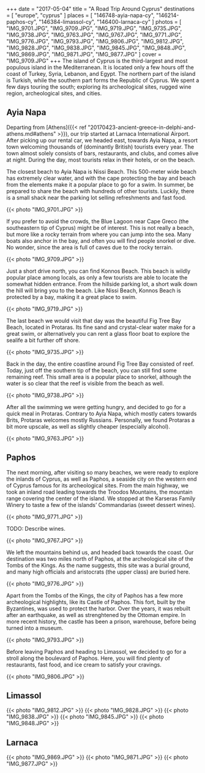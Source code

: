 +++
date   = "2017-05-04"
title  = "A Road Trip Around Cyprus"
destinations = [ "europe", "cyprus" ]
places = [
  "146748-ayia-napa-cy", "146214-paphos-cy", "146384-limassol-cy",
  "146400-larnaca-cy"
]
photos = [
  "IMG_9701.JPG", "IMG_9709.JPG", "IMG_9719.JPG", "IMG_9735.JPG", "IMG_9738.JPG",
  "IMG_9763.JPG", "IMG_9767.JPG", "IMG_9771.JPG", "IMG_9776.JPG", "IMG_9793.JPG",
  "IMG_9806.JPG", "IMG_9812.JPG", "IMG_9828.JPG", "IMG_9838.JPG", "IMG_9845.JPG",
  "IMG_9848.JPG", "IMG_9869.JPG", "IMG_9871.JPG", "IMG_9877.JPG"
]
cover = "IMG_9709.JPG"
+++
The island of Cyprus is the third-largest and most populous island in the Mediterranean. It is located only a few hours off the coast of Turkey, Syria, Lebanon, and Egypt. The northern part of the island is Turkish, while the southern part forms the Republic of Cyprus. We spent a few days touring the south; exploring its archeological sites, rugged wine region, archeological sites, and cities.
<!--more-->

## Ayia Napa
Departing from [Athens]({{< ref "20170423-ancient-greece-in-delphi-and-athens.md#athens" >}}), our trip started at Larnaca International Airport. After picking up our rental car, we headed east, towards Ayia Napa, a resort town welcoming thousands of (dominantly British) tourists every year. The town almost solely consists of bars, restaurants, and clubs, and comes alive at night. During the day, most tourists relax in their hotels, or on the beach.

The closest beach to Ayia Napa is Nissi Beach. This 500-meter wide beach has extremely clear water, and with the cape protecting the bay and beach from the elements make it a popular place to go for a swim. In summer, be prepared to share the beach with hundreds of other tourists. Luckily, there is a small shack near the parking lot selling refreshments and fast food.

{{< photo "IMG_9701.JPG" >}}

If you prefer to avoid the crowds, the Blue Lagoon near Cape Greco (the southeastern tip of Cyprus) might be of interest. This is not really a beach, but more like a rocky terrain from where you can jump into the sea. Many boats also anchor in the bay, and often you will find people snorkel or dive. No wonder, since the area is full of caves due to the rocky terrain.

{{< photo "IMG_9709.JPG" >}}

Just a short drive north, you can find Konnos Beach. This beach is wildly popular place among locals, as only a few tourists are able to locate the somewhat hidden entrance. From the hillside parking lot, a short walk down the hill will bring you to the beach. Like Nissi Beach, Konnos Beach is protected by a bay, making it a great place to swim.

{{< photo "IMG_9719.JPG" >}}

The last beach we would visit that day was the beautiful Fig Tree Bay Beach, located in Protaras. Its fine sand and crystal-clear water make for a great swim, or alternatively you can rent a glass floor boat to explore the sealife a bit further off shore.

{{< photo "IMG_9735.JPG" >}}

Back in the day, the entire coastline around Fig Tree Bay consisted of reef. Today, just off the southern tip of the beach, you can still find some remaining reef. This small area is a popular place to snorkel, although the water is so clear that the reef is visible from the beach as well.

{{< photo "IMG_9738.JPG" >}}

After all the swimming we were getting hungry, and decided to go for a quick meal in Protaras. Contrary to Ayia Napa, which mostly caters towards Brits, Protaras welcomes mostly Russians. Personally, we found Protaras a bit more upscale, as well as slightly cheaper (especially alcohol).

{{< photo "IMG_9763.JPG" >}}

## Paphos
The next morning, after visiting so many beaches, we were ready to explore the inlands of Cyprus, as well as Paphos, a seaside city on the western end of Cyprus famous for its archeological sites. From the main highway, we took an inland road leading towards the Troodos Mountains, the mountain range covering the center of the island. We stopped at the Karseras Family Winery to taste a few of the islands’ Commandarias (sweet dessert wines).

{{< photo "IMG_9771.JPG" >}}

TODO: Describe wines.

{{< photo "IMG_9767.JPG" >}}

We left the mountains behind us, and headed back towards the coast. Our destination was two miles north of Paphos, at the archeological site of the Tombs of the Kings. As the name suggests, this site was a burial ground, and many high officials and aristocrats (the upper class) are buried here.

{{< photo "IMG_9776.JPG" >}}

Apart from the Tombs of the Kings, the city of Paphos has a few more archeological highlights, like its Castle of Paphos. This fort, built by the Byzantines, was used to protect the harbor. Over the years, it was rebuilt after an earthquake, as well as strenghtened by the Ottoman empire. In more recent history, the castle has been a prison, warehouse, before being turned into a museum.

{{< photo "IMG_9793.JPG" >}}

Before leaving Paphos and heading to Limassol, we decided to go for a stroll along the boulevard of Paphos. Here, you will find plenty of restaurants, fast food, and ice cream to satisfy your cravings.

{{< photo "IMG_9806.JPG" >}}

## Limassol
{{< photo "IMG_9812.JPG" >}}
{{< photo "IMG_9828.JPG" >}}
{{< photo "IMG_9838.JPG" >}}
{{< photo "IMG_9845.JPG" >}}
{{< photo "IMG_9848.JPG" >}}

## Larnaca
{{< photo "IMG_9869.JPG" >}}
{{< photo "IMG_9871.JPG" >}}
{{< photo "IMG_9877.JPG" >}}